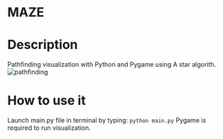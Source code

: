 # MAZE
# Description
  Pathfinding visualization with Python and Pygame using A star algorith. 
  ![pathfinding](https://github.com/igornieb/maze/assets/66256669/dcc7028a-6478-43fb-adfe-6fdb015e52d4)
# How to use it
  Launch main.py file in terminal by typing:
    ```python main.py```
  Pygame is required to run visualization.

